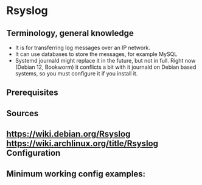 # Rsyslog

Terminology, general knowledge
---
- It is for transferring log messages over an IP network.
- It can use databases to store the messages, for example MySQL
- Systemd journald might replace it in the future, but not in full. Right now (Debian 12, Bookworm) it conflicts a bit with it journald on Debian based systems, so you must configure it if you install it.

Prerequisites
---


Sources
---
https://wiki.debian.org/Rsyslog
https://wiki.archlinux.org/title/Rsyslog
Configuration
---


Minimum working config examples:
---